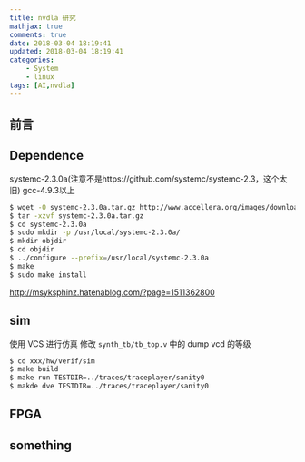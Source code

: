 ```yaml
---
title: nvdla 研究
mathjax: true
comments: true
date: 2018-03-04 18:19:41
updated: 2018-03-04 18:19:41
categories:
    - System
    - linux
tags: [AI,nvdla]
---
```


## 前言

## Dependence
systemc-2.3.0a(注意不是https://github.com/systemc/systemc-2.3，这个太旧)
gcc-4.9.3以上

```bash
$ wget -O systemc-2.3.0a.tar.gz http://www.accellera.org/images/downloads/standards/systemc/systemc-2.3.0a.tar.gz
$ tar -xzvf systemc-2.3.0a.tar.gz
$ cd systemc-2.3.0a
$ sudo mkdir -p /usr/local/systemc-2.3.0a/
$ mkdir objdir
$ cd objdir
$ ../configure --prefix=/usr/local/systemc-2.3.0a
$ make
$ sudo make install
```
http://msyksphinz.hatenablog.com/?page=1511362800

## sim

使用 VCS 进行仿真
修改 `synth_tb/tb_top.v` 中的 dump vcd 的等级

```bash
$ cd xxx/hw/verif/sim
$ make build
$ make run TESTDIR=../traces/traceplayer/sanity0 
$ makde dve TESTDIR=../traces/traceplayer/sanity0 
```
## FPGA

## something
